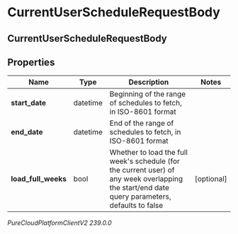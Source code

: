 # CurrentUserScheduleRequestBody

## CurrentUserScheduleRequestBody

## Properties

|Name | Type | Description | Notes|
|------------ | ------------- | ------------- | -------------|
| **start_date** | datetime | Beginning of the range of schedules to fetch, in ISO-8601 format | |
| **end_date** | datetime | End of the range of schedules to fetch, in ISO-8601 format | |
| **load_full_weeks** | bool | Whether to load the full week&#39;s schedule (for the current user) of any week overlapping the start/end date query parameters, defaults to false | [optional] |



_PureCloudPlatformClientV2 239.0.0_
